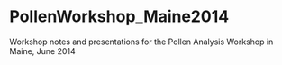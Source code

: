 PollenWorkshop_Maine2014
========================

Workshop notes and presentations for the Pollen Analysis Workshop in Maine, June 2014

